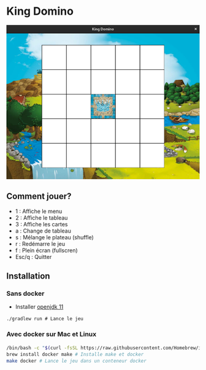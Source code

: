 # King Domino

![King Domino](./assets/img/readme.png)

## Comment jouer?

- 1 : Affiche le menu
- 2 : Affiche le tableau
- 3 : Affiche les cartes
- a : Change de tableau
- s : Mélange le plateau (shuffle)
- r : Redémarre le jeu
- f : Plein écran (fullscren)
- Esc/q : Quitter

## Installation

### Sans docker

- Installer [openjdk 11](https://openjdk.java.net/install/)

```
./gradlew run # Lance le jeu
```

### Avec docker sur Mac et Linux
```sh
/bin/bash -c "$(curl -fsSL https://raw.githubusercontent.com/Homebrew/install/HEAD/install.sh)" # Installe homebrew
brew install docker make # Installe make et docker
make docker # Lance le jeu dans un conteneur docker
```
